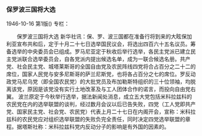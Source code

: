 ### 保罗波三国将大选

1946-10-16
第1版()
专栏：

　　保罗波三国将大选
    新华社讯：保、罗、波三国都在准备行将到来的大眩保加利亚宣布共和后，定于十月二十七日选举国民议会，将选出四百六十五名议员。筹备选举的中央委员会已组成。罗马尼亚定于秋收后举行选举，各民主党派已建立民主党派联合选举委员会，自各党派内提出候选名单，成为一联合候选名册。共产党、社会民主党、城塔莱斯哥的全国自由党及农民阵线四党将合占百分之二十二的席位，国家人民党与安多尼斯哥的萨兰尼斯党，也将各占百分之七的席位。罗反动政党马尼乌党（即全国农民党）的大批党员及布加勒斯特组织的三十位领袖，均脱离该党，原因是该党没有实行土地改革及与工人团体合作的诺言，而投向自由党右翼。
    波兰原定于今秋举行选举，据法新闻处消息，成立五大党包括米科拉兹科的农民党在内的选举联盟的谈判，经过数月会议以后已告失败，四党（工人党即共产党、国家民主党、社会党、农民党）代表上月二十七日在内阁开会，宣称：米科拉兹科的农民党应对组织选举联盟的失败负完全责任，同时决定四党选举联盟的章程。据塔斯社称：米科拉兹科党内反动分子的影响是有外国的因素的。
